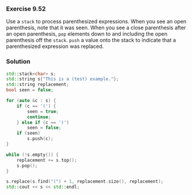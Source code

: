 ### Exercise 9.52

Use a `stack` to process parenthesized expressions. When you see an open
parenthesis, note that it was seen. When you see a close parenthesis after an
open parenthesis, `pop` elements down to and including the open parenthesis off
the `stack`. `push` a value onto the stack to indicate that a parenthesized
expression was replaced.

### Solution

```cpp
std::stack<char> s;
std::string s{"This is a (test) example."};
std::string replacement;
bool seen = false;

for (auto &c : s) {
    if (c == '(') {
        seen = true;
        continue;
    } else if (c == ')')
        seen = false;
    if (seen)
        s.push(c);
}

while (!s.empty()) {
    replacement += s.top();
    s.pop();
}

s.replace(s.find("(") + 1, replacement.size(), replacement);
std::cout << s << std::endl;
```
